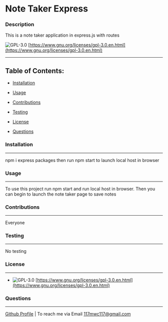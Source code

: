 # Note Taker Express
 ### Description

This is a note taker application in express.js with routes

![GPL-3.0](https://img.shields.io/badge/license-GPL--3.0-green)
    [https://www.gnu.org/licenses/gpl-3.0.en.html](https://www.gnu.org/licenses/gpl-3.0.en.html)
    

------------------
Table of Contents:
------------------ 

* [Installation](#installation)

* [Usage](#usage)

* [Contributions](#contributions)

* [Testing](#testing)

* [License](#license)

* [Questions](#questions)

### Installation
-----------------

npm i express packages then run npm start to launch local host in browser

### Usage
----------

To use this project run npm start and run local host in browser. Then you can begin to launch the note taker page to save notes

### Contributions

------------------

Everyone

### Testing

------------

No testing

### License
------------

* ![GPL-3.0](https://img.shields.io/badge/license-GPL--3.0-green)
    [https://www.gnu.org/licenses/gpl-3.0.en.html](https://www.gnu.org/licenses/gpl-3.0.en.html)
    

### Questions

-------------

[Github Profile](https://github.com/BinaryBitBytes)  |  To reach me via Email 117mwc117@gmail.com
